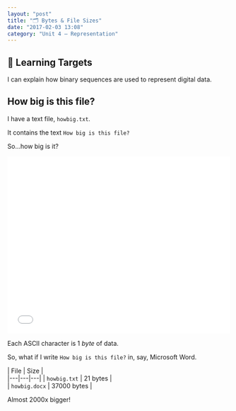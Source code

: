 ```yaml
---
layout: "post"
title: "🗂 Bytes & File Sizes"
date: "2017-02-03 13:08"
category: "Unit 4 – Representation"
---
```


## 🎯 Learning Targets
I can explain how binary sequences are used to represent digital data.

## How big is this file?

I have a text file, `howbig.txt`.

It contains the text `How big is this file?`

So...how big is it?

<iframe src="{{ site.baseurl }}/Code_Examples/Unicode" width="100%" height="400px" style="border:0px"></iframe>

Each ASCII character is 1 _byte_ of data.

So, what if I write `How big is this file?` in, say, Microsoft Word.

| File  | Size   |   
|---|---|---|
| `howbig.txt`  | 21 bytes  |   
|  `howbig.docx`  | 37000 bytes  |   

Almost 2000x bigger!
